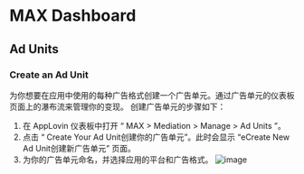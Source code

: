 # MAX Dashboard
## Ad Units
### Create an Ad Unit 
为你想要在应用中使用的每种广告格式创建一个广告单元。通过广告单元的仪表板页面上的瀑布流来管理你的变现。
创建广告单元的步骤如下：
1. 在 AppLovin 仪表板中打开 “ MAX > Mediation > Manage > Ad Units ”。
2. 点击 “ Create Your Ad Unit创建你的广告单元”。此时会显示 “eCreate New Ad Unit创建新广告单元” 页面。
3. 为你的广告单元命名，并选择应用的平台和广告格式。
![image](https://github.com/user-attachments/assets/26347cf1-d0f7-4d38-a7ab-8a2a6ff8c04f)
